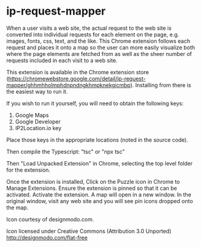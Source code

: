 # ip-request-mapper

When a user visits a web site, the actual request to the web site is converted into individual requests for each element on the page, e.g. images, fonts, css, text, and the like. This Chrome extension follows each request and places it onto a map so the user can more easily visualize both where the page elements are fetched from as well as the sheer number of requests included in each visit to a web site.

This extension is available in the Chrome extension store (https://chromewebstore.google.com/detail/ip-request-mapper/ghhmhholmphdnpndngkhmpknekgicmbp). Installing from there is the easiest way to run it.

If you wish to run it yourself, you will need to obtain the following keys:

1. Google Maps
2. Google Developer
3. IP2Location.io key

Place those keys in the appropriate locations (noted in the source code).

Then compile the Typescript: "tsc" or "npx tsc"

Then "Load Unpacked Extension" in Chrome, selecting the top level folder for the extension.

Once the extension is installed, Click on the Puzzle icon in Chrome to Manage Extensions. Ensure the extension is pinned so that it can be activated. Activate the extension. A map will open in a new window. In the original window, visit any web site and you will see pin icons dropped onto the map.

Icon courtesy of designmodo.com.

Icon licensed under Creative Commons (Attribution 3.0 Unported)
http://designmodo.com/flat-free

